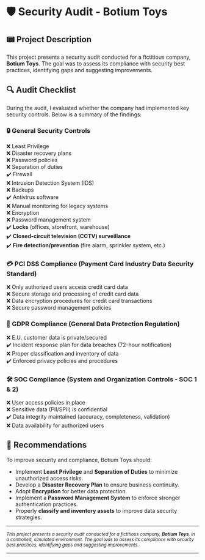 # 🛡️ **Security Audit - Botium Toys**  

## 📟 **Project Description**  
This project presents a security audit conducted for a fictitious company, **Botium Toys**. The goal was to assess its compliance with security best practices, identifying gaps and suggesting improvements.  

## 🔍 **Audit Checklist**  
During the audit, I evaluated whether the company had implemented key security controls. Below is a summary of the findings:  

### **🔒 General Security Controls**  
❌ Least Privilege  
❌ Disaster recovery plans  
❌ Password policies  
❌ Separation of duties  
✔️ Firewall  
❌ Intrusion Detection System (IDS)  
❌ Backups  
✔️ Antivirus software  
❌ Manual monitoring for legacy systems  
❌ Encryption  
❌ Password management system  
✔️ **Locks** (offices, storefront, warehouse)  
✔️ **Closed-circuit television (CCTV) surveillance**  
✔️ **Fire detection/prevention** (fire alarm, sprinkler system, etc.)  

### **💳 PCI DSS Compliance** (Payment Card Industry Data Security Standard)  
❌ Only authorized users access credit card data  
❌ Secure storage and processing of credit card data  
❌ Data encryption procedures for credit card transactions  
❌ Secure password management policies  

### **📜 GDPR Compliance** (General Data Protection Regulation)  
❌ E.U. customer data is private/secured  
✔️ Incident response plan for data breaches (72-hour notification)  
❌ Proper classification and inventory of data  
✔️ Enforced privacy policies and procedures  

### **🛠️ SOC Compliance** (System and Organization Controls - SOC 1 & 2)  
❌ User access policies in place  
❌ Sensitive data (PII/SPII) is confidential  
✔️ Data integrity maintained (accuracy, completeness, validation)  
❌ Data availability for authorized users  

## 📌 **Recommendations**  
To improve security and compliance, Botium Toys should:  
- Implement **Least Privilege** and **Separation of Duties** to minimize unauthorized access risks.  
- Develop a **Disaster Recovery Plan** to ensure business continuity.  
- Adopt **Encryption** for better data protection.  
- Implement a **Password Management System** to enforce stronger authentication practices.  
- Properly **classify and inventory assets** to improve data security strategies.  

---  

<sub>*This project presents a security audit conducted for a fictitious company, **Botium Toys**, in a controlled, simulated environment. The goal was to assess its compliance with security best practices, identifying gaps and suggesting improvements.*</sub>  

---
